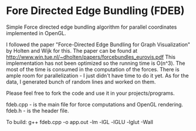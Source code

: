 Fore Directed Edge Bundling (FDEB)
====

Simple Force directed edge bundling algorithm for parallel coordinates implemented in OpenGL. 

I followed the paper "Force-Directed Edge Bundling for Graph Visualization" by Holten and Wijk for this. The paper can be found at http://www.win.tue.nl/~dholten/papers/forcebundles_eurovis.pdf This implementation has not been optimized so the running time is O(n^3). The most of the time is consumed in the computation of the forces. There is ample room for parallelization - I just didn't have time to do it yet. As for the data, I generated bunch of random lines and worked on them. 

Please feel free to fork the code and use it in your projects/programs.

fdeb.cpp - is the main file for force computations and OpenGL rendering.
fdeb.h - is the header file.

To build:
g++ fdeb.cpp -o app.out -lm -lGL -lGLU -lglut -Wall
